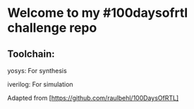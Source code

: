 # Welcome to my #100daysofrtl challenge repo

## Toolchain:
yosys: For synthesis

iverilog: For simulation

Adapted from [https://github.com/raulbehl/100DaysOfRTL]
